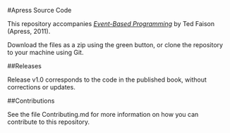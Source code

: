 #Apress Source Code

This repository accompanies [*Event-Based Programming*](http://www.apress.com/9781430243267) by Ted Faison (Apress, 2011).

[comment]: #cover

Download the files as a zip using the green button, or clone the repository to your machine using Git.

##Releases

Release v1.0 corresponds to the code in the published book, without corrections or updates.

##Contributions

See the file Contributing.md for more information on how you can contribute to this repository.
